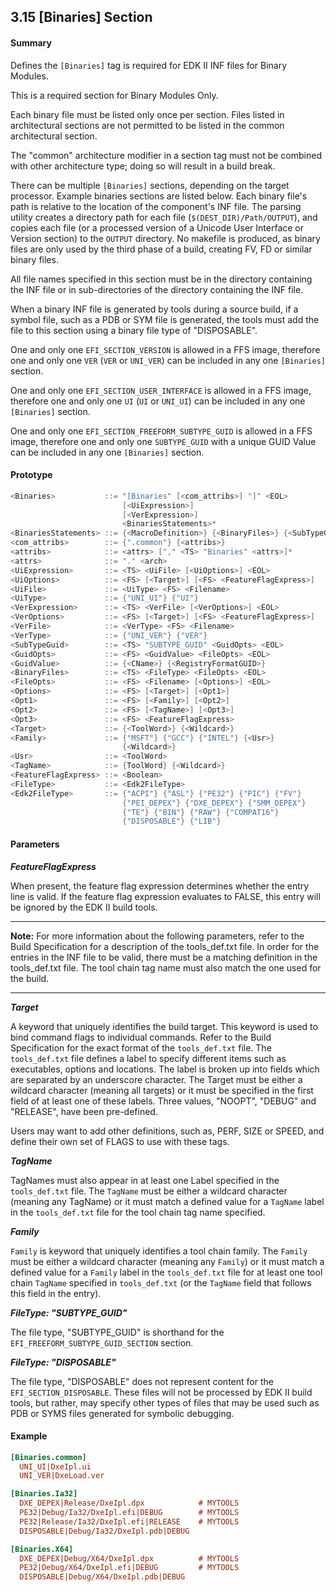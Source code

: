 <!--- @file
  3.15 [Binaries] Section

  Copyright (c) 2007-2019, Intel Corporation. All rights reserved.<BR>

  Redistribution and use in source (original document form) and 'compiled'
  forms (converted to PDF, epub, HTML and other formats) with or without
  modification, are permitted provided that the following conditions are met:

  1) Redistributions of source code (original document form) must retain the
     above copyright notice, this list of conditions and the following
     disclaimer as the first lines of this file unmodified.

  2) Redistributions in compiled form (transformed to other DTDs, converted to
     PDF, epub, HTML and other formats) must reproduce the above copyright
     notice, this list of conditions and the following disclaimer in the
     documentation and/or other materials provided with the distribution.

  THIS DOCUMENTATION IS PROVIDED BY TIANOCORE PROJECT "AS IS" AND ANY EXPRESS OR
  IMPLIED WARRANTIES, INCLUDING, BUT NOT LIMITED TO, THE IMPLIED WARRANTIES OF
  MERCHANTABILITY AND FITNESS FOR A PARTICULAR PURPOSE ARE DISCLAIMED. IN NO
  EVENT SHALL TIANOCORE PROJECT  BE LIABLE FOR ANY DIRECT, INDIRECT, INCIDENTAL,
  SPECIAL, EXEMPLARY, OR CONSEQUENTIAL DAMAGES (INCLUDING, BUT NOT LIMITED TO,
  PROCUREMENT OF SUBSTITUTE GOODS OR SERVICES; LOSS OF USE, DATA, OR PROFITS;
  OR BUSINESS INTERRUPTION) HOWEVER CAUSED AND ON ANY THEORY OF LIABILITY,
  WHETHER IN CONTRACT, STRICT LIABILITY, OR TORT (INCLUDING NEGLIGENCE OR
  OTHERWISE) ARISING IN ANY WAY OUT OF THE USE OF THIS DOCUMENTATION, EVEN IF
  ADVISED OF THE POSSIBILITY OF SUCH DAMAGE.

-->

## 3.15 [Binaries] Section

#### Summary

Defines the `[Binaries]` tag is required for EDK II INF files for Binary
Modules.

This is a required section for Binary Modules Only.

Each binary file must be listed only once per section. Files listed in
architectural sections are not permitted to be listed in the common
architectural section.

The "common" architecture modifier in a section tag must not be combined with
other architecture type; doing so will result in a build break.

There can be multiple `[Binaries]` sections, depending on the target processor.
Example binaries sections are listed below. Each binary file's path is relative
to the location of the component's INF file. The parsing utility creates a
directory path for each file (`$(DEST_DIR)/Path/OUTPUT`), and copies each file
(or a processed version of a Unicode User Interface or Version section) to the
`OUTPUT` directory. No makefile is produced, as binary files are only used by
the third phase of a build, creating FV, FD or similar binary files.

All file names specified in this section must be in the directory containing
the INF file or in sub-directories of the directory containing the INF file.

When a binary INF file is generated by tools during a source build, if a symbol
file, such as a PDB or SYM file is generated, the tools must add the file to
this section using a binary file type of "DISPOSABLE".

One and only one `EFI_SECTION_VERSION` is allowed in a FFS image, therefore one
and only one `VER` (`VER` or `UNI_VER`) can be included in any one `[Binaries]`
section.

One and only one `EFI_SECTION_USER_INTERFACE` is allowed in a FFS image,
therefore one and only one `UI` (`UI` or `UNI_UI`) can be included in any one
`[Binaries]` section.

One and only one `EFI_SECTION_FREEFORM_SUBTYPE_GUID` is allowed in a FFS image,
therefore one and only one `SUBTYPE_GUID` with a unique GUID Value can be
included in any one `[Binaries]` section.

#### Prototype

```c
<Binaries>           ::= "[Binaries" [<com_attribs>] "]" <EOL>
                         [<UiExpression>]
                         [<VerExpression>]
                         <BinariesStatements>*
<BinariesStatements> ::= {<MacroDefinition>} {<BinaryFiles>} {<SubTypeGuid>}
<com_attribs>        ::= {".common"} {<attribs>}
<attribs>            ::= <attrs> ["," <TS> "Binaries" <attrs>]*
<attrs>              ::= "." <arch>
<UiExpression>       ::= <TS> <UiFile> [<UiOptions>] <EOL>
<UiOptions>          ::= <FS> [<Target>] [<FS> <FeatureFlagExpress>]
<UiFile>             ::= <UiType> <FS> <Filename>
<UiType>             ::= {"UNI_UI"} {"UI"}
<VerExpression>      ::= <TS> <VerFile> [<VerOptions>] <EOL>
<VerOptions>         ::= <FS> [<Target>] [<FS> <FeatureFlagExpress>]
<VerFile>            ::= <VerType> <FS> <Filename>
<VerType>            ::= {"UNI_VER"} {"VER"}
<SubTypeGuid>        ::= <TS> "SUBTYPE_GUID" <GuidOpts> <EOL>
<GuidOpts>           ::= <FS> <GuidValue> <FileOpts> <EOL>
<GuidValue>          ::= {<CName>} {<RegistryFormatGUID>}
<BinaryFiles>        ::= <TS> <FileType> <FileOpts> <EOL>
<FileOpts>           ::= <FS> <Filename> [<Options>] <EOL>
<Options>            ::= <FS> [<Target>] [<Opt1>]
<Opt1>               ::= <FS> [<Family>] [<Opt2>]
<Opt2>               ::= <FS> [<TagName>] [<Opt3>]
<Opt3>               ::= <FS> <FeatureFlagExpress>
<Target>             ::= {<ToolWord>} {<Wildcard>}
<Family>             ::= {"MSFT"} {"GCC"} {"INTEL"} {<Usr>}
                         {<Wildcard>}
<Usr>                ::= <ToolWord>
<TagName>            ::= {ToolWord} {<Wildcard>}
<FeatureFlagExpress> ::= <Boolean>
<FileType>           ::= <Edk2FileType>
<Edk2FileType>       ::= {"ACPI"} {"ASL"} {"PE32"} {"PIC"} {"FV"}
                         {"PEI_DEPEX"} {"DXE_DEPEX"} {"SMM_DEPEX"}
                         {"TE"} {"BIN"} {"RAW"} {"COMPAT16"}
                         {"DISPOSABLE"} {"LIB"}
```

#### Parameters

**_FeatureFlagExpress_**

When present, the feature flag expression determines whether the entry line is
valid. If the feature flag expression evaluates to FALSE, this entry will be
ignored by the EDK II build tools.

**********
**Note:** For more information about the following parameters, refer to the
Build Specification for a description of the tools_def.txt file. In order for
the entries in the INF file to be valid, there must be a matching definition
in the tools_def.txt file. The tool chain tag name must also match the one
used for the build.
**********

**_Target_**

A keyword that uniquely identifies the build target. This keyword is used to
bind command flags to individual commands. Refer to the Build Specification for
the exact format of the `tools_def.txt` file. The `tools_def.txt` file defines
a label to specify different items such as executables, options and locations.
The label is broken up into fields which are separated by an underscore
character. The Target must be either a wildcard character (meaning all targets)
or it must be specified in the first field of at least one of these labels.
Three values, "NOOPT", "DEBUG" and "RELEASE", have been pre-defined.

Users may want to add other definitions, such as, PERF, SIZE or SPEED, and
define their own set of FLAGS to use with these tags.

**_TagName_**

TagNames must also appear in at least one Label specified in the
`tools_def.txt` file. The `TagName` must be either a wildcard character
(meaning any TagName) or it must match a defined value for a `TagName` label in
the `tools_def.txt` file for the tool chain tag name specified.

**_Family_**

`Family` is keyword that uniquely identifies a tool chain family. The `Family`
must be either a wildcard character (meaning any `Family`) or it must match a
defined value for a `Family` label in the `tools_def.txt` file for at least one
tool chain `TagName` specified in `tools_def.txt` (or the `TagName` field that
follows this field in the entry).

**_FileType: "SUBTYPE_GUID"_**

The file type, "SUBTYPE_GUID" is shorthand for the
`EFI_FREEFORM_SUBTYPE_GUID_SECTION` section.

**_FileType: "DISPOSABLE"_**

The file type, "DISPOSABLE" does not represent content for the
`EFI_SECTION_DISPOSABLE`. These files will not be processed by EDK II build
tools, but rather, may specify other types of files that may be used such as
PDB or SYMS files generated for symbolic debugging.

#### Example

```ini
[Binaries.common]
  UNI_UI|DxeIpl.ui
  UNI_VER|DxeLoad.ver

[Binaries.Ia32]
  DXE_DEPEX|Release/DxeIpl.dpx            # MYTOOLS
  PE32|Debug/Ia32/DxeIpl.efi|DEBUG        # MYTOOLS
  PE32|Release/Ia32/DxeIpl.efi|RELEASE    # MYTOOLS
  DISPOSABLE|Debug/Ia32/DxeIpl.pdb|DEBUG

[Binaries.X64]
  DXE_DEPEX|Debug/X64/DxeIpl.dpx          # MYTOOLS
  PE32|Debug/X64/DxeIpl.efi|DEBUG         # MYTOOLS
  DISPOSABLE|Debug/X64/DxeIpl.pdb|DEBUG
```
